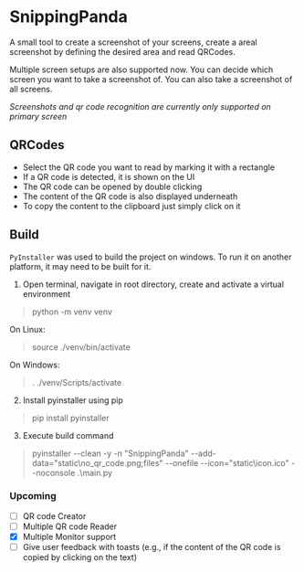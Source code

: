 # SnippingPanda
A small tool to create a screenshot of your screens, create a areal screenshot by defining the desired area and read QRCodes. 

Multiple screen setups are also supported now. You can decide which screen you want to take a screenshot of. You can also take a screenshot of all screens.

*Screenshots and qr code recognition are currently only supported on primary screen*

## QRCodes
- Select the QR code you want to read by marking it with a rectangle
- If a QR code is detected, it is shown on the UI
- The QR code can be opened by double clicking
- The content of the QR code is also displayed underneath
- To copy the content to the clipboard just simply click on it

## Build
`PyInstaller` was used to build the project on windows. To run it on another platform, it may need to be built for it. 

1. Open terminal, navigate in root directory, create and activate a virtual environment
> python -m venv venv

On Linux:
> source ./venv/bin/activate

On Windows:
> . ./venv/Scripts/activate

2. Install pyinstaller using pip
> pip install pyinstaller

3. Execute build command
> pyinstaller --clean -y -n "SnippingPanda" --add-data="static\no_qr_code.png;files" --onefile --icon="static\icon.ico" --noconsole .\main.py

### Upcoming
- [ ] QR code Creator
- [ ] Multiple QR code Reader
- [X] Multiple Monitor support
- [ ] Give user feedback with toasts (e.g., if the content of the QR code is copied by clicking on the text)
